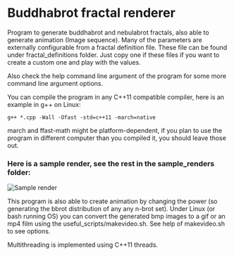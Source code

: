# Buddhabrot fractal renderer
Program to generate buddhabrot and nebulabrot fractals, also able to generate animation (Image sequence).
Many of the parameters are externally configurable from a fractal definition file. These file can be found under fractal_definitions folder.
Just copy one if these files if you want to create a custom one and play with the values.

Also check the help command line argument of the program for some more command line argument options.

You can compile the program in any C++11 compatible compiler, here is an example in g++ on Linux:

	g++ *.cpp -Wall -Ofast -std=c++11 -march=native

march and ffast-math might be platform-dependent, if you plan to use the program in different computer than you compiled it, you should leave those out.

### Here is a sample render, see the rest in the sample_renders folder:
![Sample render](https://github.com/helospark/buddhabrot/blob/master/sample_renders/nebulabrot.png?raw=true)

This program is also able to create animation by changing the power (so generating the bbrot distribution of any any n-brot set). Under Linux (or bash running OS) you can convert the generated bmp images to a gif or an mp4 film using the useful_scripts/makevideo.sh. See help of makevideo.sh to see options.

Multithreading is implemented using C++11 threads.
